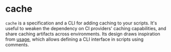 # cache

`cache` is a specification and a CLI for adding caching to your scripts.
It's useful to weaken the dependency on CI providers' caching capabilities,
and share caching artifacts across environments.
Its design draws inspiration from [usage](https://usage.jdx.dev), which allows defining a CLI interface in scripts using comments.
